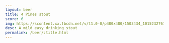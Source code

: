 ```yaml
---
layout: beer
title: 4 Pines stout
score: 6
img: https://scontent.xx.fbcdn.net/v/t1.0-0/p480x480/1503434_10152327617153745_1770406360_n.jpg?oh=841ce53b2dc85bc94d686d29ec9b4c19&oe=58BF2383
desc: A mild easy drinking stout
permalink: /beer/:title.html
---
```

